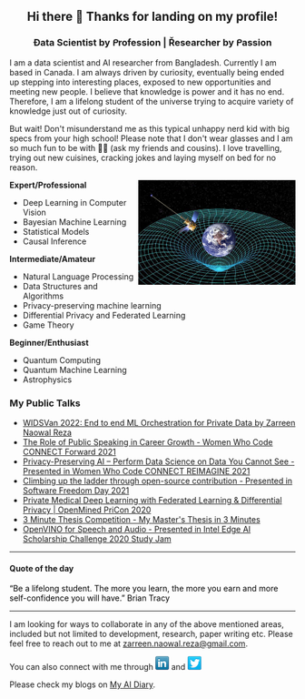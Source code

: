 <h2 align="center">
Hi there 🙂 Thanks for landing on my profile!
</h2>

<h3 align="center">
Đata Scientist by ᑭrofession | Řesearcher by ᑭassion
</h3>
<p align="justified">
  I am a data scientist and AI researcher from Bangladesh. Currently I am based in Canada. I am always driven by curiosity, eventually being ended up stepping into interesting places, exposed to new opportunities and meeting new people. I believe that knowledge is power and it has no end. Therefore, I am a lifelong student of the universe trying to acquire variety of knowledge just out of curiosity. 
  
 But wait! Don't misunderstand me as this typical unhappy nerd kid with big specs from your high school! Please note that I don't wear glasses and I am so much fun to be with 🦹🏻 (ask my friends and cousins). I love travelling, trying out new cuisines, cracking jokes and laying myself on bed for no reason.
  </p>

<img align="right" width="55%" src="https://github.com/znreza/znreza/blob/master/social/general-relativity.jpg" />

**Expert/Professional**
 
  - Deep Learning in Computer Vision
  - Bayesian Machine Learning
  - Statistical Models
  - Causal Inference


**Intermediate/Amateur**
 
  - Natural Language Processing
  - Data Structures and Algorithms
  - Privacy-preserving machine learning
  - Differential Privacy and Federated Learning
  - Game Theory</li>

**Beginner/Enthusiast**

  - Quantum Computing
  - Quantum Machine Learning
  - Astrophysics

<h3>
My Public Talks
</h3>

  - [WIDSVan 2022: End to end ML Orchestration for Private Data by Zarreen Naowal Reza](https://youtu.be/_YOn6AEwXCY)
  - [The Role of Public Speaking in Career Growth - Women Who Code CONNECT Forward 2021](https://youtu.be/NaxYAFmJg2U)
  - [Privacy-Preserving AI – Perform Data Science on Data You Cannot See - Presented in Women Who Code CONNECT REIMAGINE 2021](https://youtu.be/hsloD5AKYCs)
  - [Climbing up the ladder through open-source contribution - Presented in Software Freedom Day 2021](https://youtu.be/zOuT6WU02_4)
  - [Private Medical Deep Learning with Federated Learning & Differential Privacy | OpenMined PriCon 2020](https://youtu.be/RvK1ZUkeS3A)
  - [3 Minute Thesis Competition - My Master's Thesis in 3 Minutes](https://youtu.be/aJsnNZ27yG0)
  - [OpenVINO for Speech and Audio - Presented in Intel Edge AI Scholarship Challenge 2020 Study Jam](https://youtu.be/GUg9BiQSeyw)
  

<hr/>


<h4 align="left"> Quote of the day </h4>
<p style="color:black">“Be a lifelong student. The more you learn, the more you earn and more self-confidence you will have.” Brian Tracy</p>

<hr/>

I am looking for ways to collaborate in any of the above mentioned areas, included but not limited to development, research, paper writing etc. Please feel free to reach out to me at zarreen.naowal.reza@gmail.com. 

You can also connect with me through <a href="https://www.linkedin.com/in/zarreennreza/" target="_blank"><img src="https://github.com/znreza/znreza/blob/master/social/linkedin.png" /></a> and <a href="https://twitter.com/zarreennreza/" target="_blank"><img src="https://github.com/znreza/znreza/blob/master/social/twitter.png" /></a>

Please check my blogs on [My AI Diary](https://ai-diary-by-znreza.com/).
